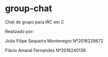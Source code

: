 # group-chat
Chat de grupo para IRC em C

Realizado por:

João Filipe Sequeira Montenegro Nº2016228672

Flávio Amaral Fernandes Nº2016240139
